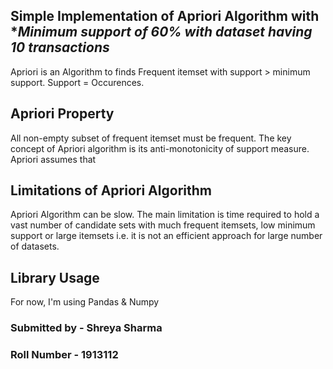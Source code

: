 ## Simple  Implementation of Apriori Algorithm with **Minimum support of 60% with dataset having 10 transactions*

Apriori is an Algorithm to finds Frequent itemset with support > minimum support. Support = Occurences.

## Apriori Property
All non-empty subset of frequent itemset must be frequent. The key concept of Apriori algorithm is its anti-monotonicity of support measure. Apriori assumes that

## Limitations of Apriori Algorithm
Apriori Algorithm can be slow. The main limitation is time required to hold a vast number of candidate sets with much frequent itemsets, low minimum support or large itemsets i.e. it is not an efficient approach for large number of datasets.

## Library Usage
For now, I'm using Pandas & Numpy
### Submitted by   - Shreya Sharma
### Roll Number  - 1913112
